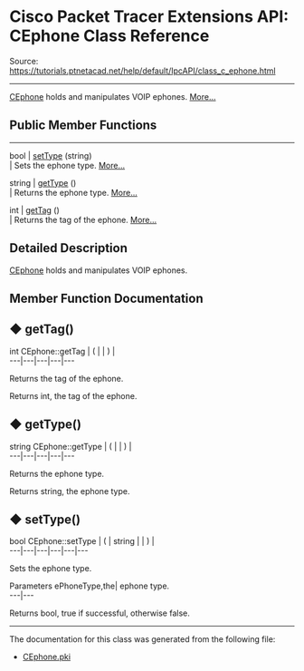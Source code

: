 # Cisco Packet Tracer Extensions API: CEphone Class Reference

Source: https://tutorials.ptnetacad.net/help/default/IpcAPI/class_c_ephone.html

---

[CEphone](class_c_ephone.html "CEphone holds and manipulates VOIP ephones.") holds and manipulates VOIP ephones. [More...](class_c_ephone.html#details)

##  Public Member Functions  
  
---  
bool | [setType](class_c_ephone.html#a8be8294f58a31579b5c9b60368b6437d) (string)  
| Sets the ephone type. [More...](class_c_ephone.html#a8be8294f58a31579b5c9b60368b6437d)  
  
string | [getType](class_c_ephone.html#a4fb4f2181306ff5f4db8403a680900f9) ()  
| Returns the ephone type. [More...](class_c_ephone.html#a4fb4f2181306ff5f4db8403a680900f9)  
  
int | [getTag](class_c_ephone.html#aa808015f61233905eb1cf5b7446570f5) ()  
| Returns the tag of the ephone. [More...](class_c_ephone.html#aa808015f61233905eb1cf5b7446570f5)  
  
  
## Detailed Description

[CEphone](class_c_ephone.html "CEphone holds and manipulates VOIP ephones.") holds and manipulates VOIP ephones. 

## Member Function Documentation

## ◆ getTag()

int CEphone::getTag  | ( | | ) |   
---|---|---|---|---  
  
Returns the tag of the ephone. 

Returns
    int, the tag of the ephone. 

## ◆ getType()

string CEphone::getType  | ( | | ) |   
---|---|---|---|---  
  
Returns the ephone type. 

Returns
    string, the ephone type. 

## ◆ setType()

bool CEphone::setType  | ( | string  | | ) |   
---|---|---|---|---|---  
  
Sets the ephone type. 

Parameters
     ePhoneType,the| ephone type.  
---|---  
  
Returns
    bool, true if successful, otherwise false. 

* * *

The documentation for this class was generated from the following file:

  * [CEphone.pki](_c_ephone_8pki.html)


